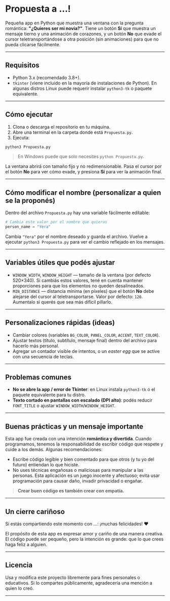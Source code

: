 # Propuesta a ...!

Pequeña app en Python que muestra una ventana con la pregunta romántica: **"¿Quieres ser mi novia?"**. Tiene un botón **Sí** que muestra un mensaje tierno y una animación de corazones, y un botón **No** que evade el cursor teletransportándose a otra posición (sin animaciones) para que no pueda clicarse fácilmente.

---

## Requisitos

- Python 3.x (recomendado 3.8+).
- `tkinter` (viene incluido en la mayoría de instalaciones de Python). En algunas distros Linux puede requerir instalar `python3-tk` o paquete equivalente.

---

## Cómo ejecutar

1. Clona o descarga el repositorio en tu máquina.
2. Abre una terminal en la carpeta donde está `Propuesta.py`.
3. Ejecuta:

```bash
python3 Propuesta.py
```

> En Windows puede que solo necesites `python Propuesta.py`.

La ventana abrirá con tamaño fijo y no redimensionable. Pasa el cursor por el botón **No** para ver cómo evade, y presiona **Sí** para ver la animación final.

---

## Cómo modificar el nombre (personalizar a quien se la proponés)

Dentro del archivo `Propuesta.py` hay una variable fácilmente editable:

```python
# Cambia este valor por el nombre que quieras
person_name = "Yera"
```

Cambia `"Yera"` por el nombre deseado y guarda el archivo. Vuelve a ejecutar `python3 Propuesta.py` para ver el cambio reflejado en los mensajes.

---

## Variables útiles que podés ajustar

- `WINDOW_WIDTH`, `WINDOW_HEIGHT` — tamaño de la ventana (por defecto 520×340). Si cambiás estos valores, tené en cuenta mantener proporciones para que los elementos no queden desalineados.
- `MIN_DISTANCE` — distancia mínima (en píxeles) que el botón **No** debe alejarse del cursor al teletransportarse. Valor por defecto: `120`. Aumentalo si querés que sea más difícil pillarlo.

---

## Personalizaciones rápidas (ideas)

- Cambiar colores (variables `BG_COLOR`, `PANEL_COLOR`, `ACCENT`, `TEXT_COLOR`).
- Ajustar textos (título, subtítulo, mensaje final) dentro del archivo para hacerlo más personal.
- Agregar un contador visible de intentos, o un _easter egg_ que se active con una secuencia de teclas.

---

## Problemas comunes

- **No se abre la app / error de Tkinter**: en Linux instala `python3-tk` o el paquete equivalente para tu distro.
- **Texto cortado en pantallas con escalado (DPI alto)**: podés reducir `FONT_TITLE` o ajustar `WINDOW_WIDTH`/`WINDOW_HEIGHT`.

---

## Buenas prácticas y un mensaje importante

Esta app fue creada con una intención **romántica y divertida**. Cuando programamos, tenemos la responsabilidad de escribir código que respete y cuide a los demás. Algunas recomendaciones:

- Escribe código legible y bien comentado para que otros (y tu yo del futuro) entiendan lo que hiciste.
- No uses técnicas engañosas o maliciosas para manipular a las personas. Esta aplicación es un juego inocente y afectuoso; evita usar programación para causar daño, invadir privacidad o engañar.

> **Crear buen código es también crear con empatía.**

---

## Un cierre cariñoso

Si estás compartiendo este momento con ...: ¡muchas felicidades! ❤️

El propósito de esta app es expresar amor y cariño de una manera creativa. El código puede ser pequeño, pero la intención es grande: que lo que crees haga feliz a alguien.

---

## Licencia

Usa y modifica este proyecto libremente para fines personales o educativos. Si lo compartes públicamente, agradecería una mención a quien lo creó.

---
